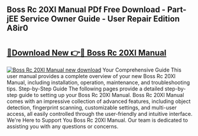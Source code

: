 ## Boss Rc 20Xl Manual PDf Free Download - Part-jEE Service Owner Guide - User Repair Edition A8ir0

# <h2><a href="http://bc40536.oget.top/?id=Boss+Rc+20Xl+Manual">🔗Download New 👉🔴 Boss Rc 20Xl Manual</a></h2>

[![Boss Rc 20Xl Manual new download](https://i.imgur.com/5g1atiW.png)](http://bc40536.oget.top/?id=Boss+Rc+20Xl+Manual)
Your Comprehensive Guide This user manual provides a complete overview of your new Boss Rc 20Xl Manual, including installation, operation, maintenance, and troubleshooting tips. Step-by-Step Guide The following pages provide a detailed step-by-step guide to setting up your Boss Rc 20Xl Manual. Boss Rc 20Xl Manual comes with an impressive collection of advanced features, including object detection, fingerprint scanning, customizable settings, and multi-user access, all easily controlled through the user-friendly and intuitive interface. We're Here to Support You Boss Rc 20Xl Manual. Our team is dedicated to assisting you with any questions or concerns.
